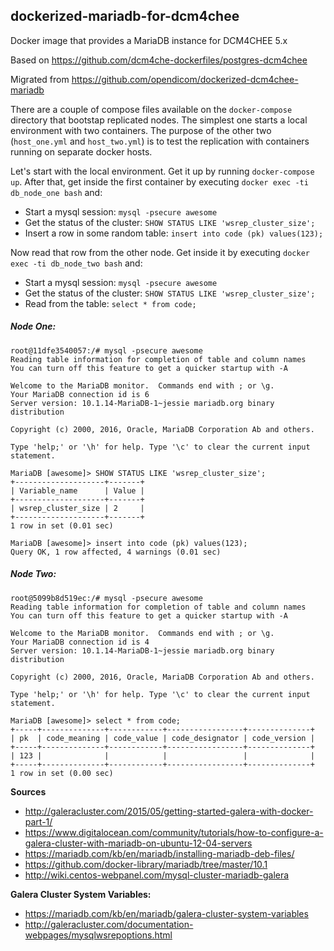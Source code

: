 ## dockerized-mariadb-for-dcm4chee
Docker image that provides a MariaDB instance for DCM4CHEE 5.x

Based on https://github.com/dcm4che-dockerfiles/postgres-dcm4chee

Migrated from https://github.com/opendicom/dockerized-dcm4chee-mariadb

There are a couple of compose files available on the `docker-compose` directory that bootstap replicated nodes.
The simplest one starts a local environment with two containers. The purpose of the other two (`host_one.yml` and `host_two.yml`) is to test the replication with containers running on separate docker hosts.

Let's start with the local environment. Get it up by running
`docker-compose up`. After that, get inside the first container by executing
`docker exec -ti db_node_one bash` and:

- Start a mysql session: `mysql -psecure awesome`
- Get the status of the cluster: `SHOW STATUS LIKE 'wsrep_cluster_size';`
- Insert a row in some random table: `insert into code (pk) values(123);`

Now read that row from the other node. Get inside it by executing `docker exec -ti db_node_two bash` and:

- Start a mysql session: `mysql -psecure awesome`
- Get the status of the cluster: `SHOW STATUS LIKE 'wsrep_cluster_size';`
- Read from the table: `select * from code;`

##### Node One:
```
root@11dfe3540057:/# mysql -psecure awesome
Reading table information for completion of table and column names
You can turn off this feature to get a quicker startup with -A

Welcome to the MariaDB monitor.  Commands end with ; or \g.
Your MariaDB connection id is 6
Server version: 10.1.14-MariaDB-1~jessie mariadb.org binary distribution

Copyright (c) 2000, 2016, Oracle, MariaDB Corporation Ab and others.

Type 'help;' or '\h' for help. Type '\c' to clear the current input statement.

MariaDB [awesome]> SHOW STATUS LIKE 'wsrep_cluster_size';
+--------------------+-------+
| Variable_name      | Value |
+--------------------+-------+
| wsrep_cluster_size | 2     |
+--------------------+-------+
1 row in set (0.01 sec)

MariaDB [awesome]> insert into code (pk) values(123);
Query OK, 1 row affected, 4 warnings (0.01 sec)
```

##### Node Two:
```
root@5099b8d519ec:/# mysql -psecure awesome                                                                                                                                                               
Reading table information for completion of table and column names
You can turn off this feature to get a quicker startup with -A

Welcome to the MariaDB monitor.  Commands end with ; or \g.
Your MariaDB connection id is 4
Server version: 10.1.14-MariaDB-1~jessie mariadb.org binary distribution

Copyright (c) 2000, 2016, Oracle, MariaDB Corporation Ab and others.

Type 'help;' or '\h' for help. Type '\c' to clear the current input statement.

MariaDB [awesome]> select * from code;
+-----+--------------+------------+-----------------+--------------+
| pk  | code_meaning | code_value | code_designator | code_version |
+-----+--------------+------------+-----------------+--------------+
| 123 |              |            |                 |              |
+-----+--------------+------------+-----------------+--------------+
1 row in set (0.00 sec)
```


**Sources**

- http://galeracluster.com/2015/05/getting-started-galera-with-docker-part-1/
- https://www.digitalocean.com/community/tutorials/how-to-configure-a-galera-cluster-with-mariadb-on-ubuntu-12-04-servers
- https://mariadb.com/kb/en/mariadb/installing-mariadb-deb-files/
- https://github.com/docker-library/mariadb/tree/master/10.1
- http://wiki.centos-webpanel.com/mysql-cluster-mariadb-galera

**Galera Cluster System Variables:**

- https://mariadb.com/kb/en/mariadb/galera-cluster-system-variables
- http://galeracluster.com/documentation-webpages/mysqlwsrepoptions.html
